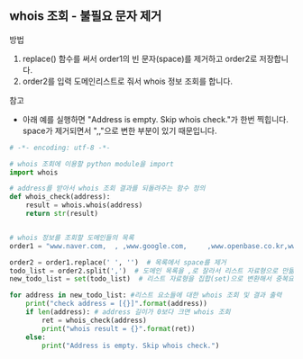 ## whois 조회 - 불필요 문자 제거

방법
1. replace() 함수를 써서 order1의 빈 문자(space)를 제거하고 order2로 저장합니다.
2. order2를 입력 도메인리스트로 줘서 whois 정보 조회를 합니다.

참고
* 아래 예를 실행하면 "Address is empty. Skip whois check."가 한번 찍힙니다. space가 제거되면서 ",,"으로 변한 부분이 있기 때문입니다.


```python
# -*- encoding: utf-8 -*-

# whois 조회에 이용할 python module을 import
import whois

# address를 받아서 whois 조회 결과를 되돌려주는 함수 정의
def whois_check(address):
    result = whois.whois(address)
    return str(result)


# whois 정보를 조회할 도메인들의 목록
order1 = "www.naver.com,  , ,www.google.com,     ,www.openbase.co.kr,www.daum.net,www.seoul.go.kr,www.seoul.go.kr"

order2 = order1.replace(' ', '')  # 목록에서 space를 제거
todo_list = order2.split(',')  # 도메인 목록을 ,로 잘라서 리스트 자료형으로 만듦
new_todo_list = set(todo_list)  # 리스트 자료형을 집합(set)으로 변환해서 중복요소를 제거

for address in new_todo_list: #리스트 요소들에 대한 whois 조회 및 결과 출력
    print("check address = [{}]".format(address))
    if len(address): # address 길이가 0보다 크면 whois 조회
        ret = whois_check(address)
        print("whois result = {}".format(ret))
    else:
        print("Address is empty. Skip whois check.")

```